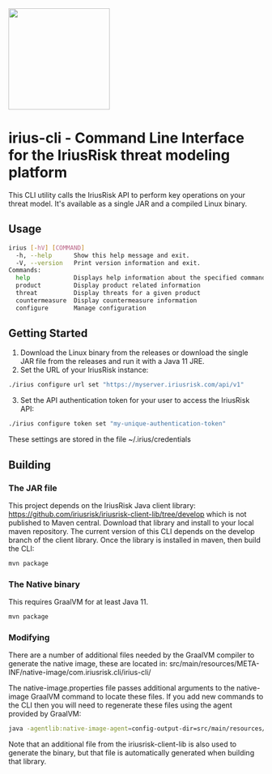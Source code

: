 <img width="200" src="https://iriusrisk.com/wp-content/uploads/2020/10/logo-iriusrisk.svg">

# irius-cli - Command Line Interface for the IriusRisk threat modeling platform

This CLI utility calls the IriusRisk API to perform key operations on your threat model.  It's available as a single JAR and a compiled Linux binary.
## Usage
```bash
irius [-hV] [COMMAND]
  -h, --help      Show this help message and exit.
  -V, --version   Print version information and exit.
Commands:
  help            Displays help information about the specified command
  product         Display product related information
  threat          Display threats for a given product
  countermeasure  Display countermeasure information
  configure       Manage configuration
```
## Getting Started
1. Download the Linux binary from the releases or download the single JAR file from the releases and run it with a Java 11 JRE.
2. Set the URL of your IriusRisk instance:
```bash
./irius configure url set "https://myserver.iriusrisk.com/api/v1"
```
3. Set the API authentication token for your user to access the IriusRisk API:
```bash
./irius configure token set "my-unique-authentication-token"
```
These settings are stored in the file ~/.irius/credentials
## Building
### The JAR file
This project depends on the IriusRisk Java client library: https://github.com/iriusrisk/iriusrisk-client-lib/tree/develop which is not published to Maven central.
Download that library and install to your local maven repository.  The current version of this CLI depends on the develop branch of the client library. Once the library is installed in maven, then build the CLI:

```bash
mvn package
```
### The Native binary
This requires GraalVM for at least Java 11.
```bash
mvn package
```
### Modifying
There are a number of additional files needed by the GraalVM compiler to generate the native image, these are located in:
 src/main/resources/META-INF/native-image/com.iriusrisk.cli/irius-cli/

The native-image.properties file passes additional arguments to the native-image GraalVM command to locate these files.  If you add new commands to the CLI then you will need to regenerate these files using the agent provided by GraalVM: 
```bash
java -agentlib:native-image-agent=config-output-dir=src/main/resources/META-INF/native-image/com.iriusrisk.cli/irius-cli/
```
Note that an additional file from the iriusrisk-client-lib is also used to generate the binary, but that file is automatically generated when building that library.



